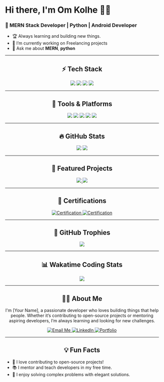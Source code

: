 

# Hi there, I'm Om Kolhe 👨‍💻 

### 🚀 MERN Stack Developer | Python  | Android Developer
- 🏆 Always learning and building new things.  
- 🌱 I’m currently working on Freelancing projects  
- 💬 Ask me about **MERN**, **python**

---

<h2 align="center">⚡ Tech Stack</h2>

<p align="center">
  <img src="https://img.shields.io/badge/MERN Stack-ED8B00?style=for-the-badge&logo=node&logoColor=white" />
  <img src="https://img.shields.io/badge/Python-02569B?style=for-the-badge&logo=python&logoColor=white" />
  <img src="https://img.shields.io/badge/Data_Science-ffca28?style=for-the-badge&logo=data&logoColor=black" />
  <img src="https://img.shields.io/badge/GitHub-181717?style=for-the-badge&logo=github&logoColor=white" />
</p>

---

<h2 align="center">🔨 Tools & Platforms</h2>

<p align="center">
  <img src="https://img.shields.io/badge/VS%20Code-007ACC?style=for-the-badge&logo=visual-studio-code&logoColor=white" />
  <img src="https://img.shields.io/badge/Android%20Studio-3DDC84?style=for-the-badge&logo=android-studio&logoColor=white" />
  <img src="https://img.shields.io/badge/Pycharm-2496ED?style=for-the-badge&logo=docker&logoColor=white" />
  <img src="https://img.shields.io/badge/ChatGPT-326CE5?style=for-the-badge&logo=kubernetes&logoColor=white" />
  <img src="https://img.shields.io/badge/GitHub-4A154B?style=for-the-badge&logo=slack&logoColor=white" />
</p>

---

<h2 align="center">🔥 GitHub Stats</h2>

<p align="center">
  <img src="https://github-readme-stats.vercel.app/api?username=your-github-username&show_icons=true&theme=tokyonight&count_private=true" />
  <img src="https://github-readme-streak-stats.herokuapp.com/?user=your-github-username&theme=tokyonight" />
</p>

---

<h2 align="center">📂 Featured Projects</h2>

<p align="center">
  <a href="https://github.com/your-github-username/project1">
    <img src="https://github-readme-stats.vercel.app/api/pin/?username=your-github-username&repo=project1&theme=radical" />
  </a>
  <a href="https://github.com/your-github-username/project2">
    <img src="https://github-readme-stats.vercel.app/api/pin/?username=your-github-username&repo=project2&theme=radical" />
  </a>
</p>

---

<h2 align="center">🌟 Certifications</h2>

<p align="center">
  <a href="https://your-certificate-link.com">
    <img src="https://img.shields.io/badge/Certification-Cloud%20Engineer-blue?style=for-the-badge" alt="Certification" />
  </a>
  <a href="https://your-certificate-link.com">
    <img src="https://img.shields.io/badge/Certification-Advanced%20Java-orange?style=for-the-badge" alt="Certification" />
  </a>
</p>

---

<h2 align="center">🏅 GitHub Trophies</h2>

<p align="center">
  <img src="https://github-profile-trophy.vercel.app/?username=your-github-username&theme=onedark&row=1&column=7" />
</p>

---

<h2 align="center">📊 Wakatime Coding Stats</h2>

<p align="center">
  <img src="https://github-readme-stats.vercel.app/api/wakatime?username=your-wakatime-username&theme=tokyonight&layout=compact" />
</p>

---

<h2 align="center">👨‍💼 About Me</h2>

<p align="center">
  I'm [Your Name], a passionate developer who loves building things that help people. Whether it’s contributing to open-source projects or mentoring aspiring developers, I’m always learning and looking for new challenges.
</p>

<p align="center">
  <a href="mailto:your.email@example.com">
    <img src="https://img.shields.io/badge/Email-Me-blue?style=for-the-badge&logo=gmail&logoColor=white" alt="Email Me" />
  </a>
  <a href="https://www.linkedin.com/in/your-linkedin/">
    <img src="https://img.shields.io/badge/LinkedIn-Connect%20With%20Me-blue?style=for-the-badge&logo=linkedin&logoColor=white" alt="LinkedIn" />
  </a>
  <a href="https://your-portfolio-link.com">
    <img src="https://img.shields.io/badge/Portfolio-Visit%20My%20Website-green?style=for-the-badge" alt="Portfolio" />
  </a>
</p>

---

<h2 align="center">💡 Fun Facts</h2>

- 🎯 I love contributing to open-source projects!
- 📚 I mentor and teach developers in my free time.
- 🧩 I enjoy solving complex problems with elegant solutions.
